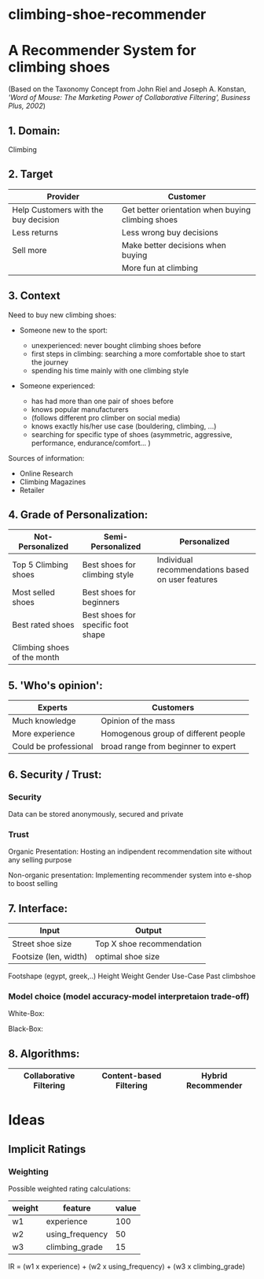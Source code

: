 # climbing-shoe-recommender

# A Recommender System for climbing shoes
(Based on the Taxonomy Concept from John Riel and Joseph A. Konstan, *'Word of Mouse: The Marketing Power of Collaborative Filtering', Business Plus, 2002*)


## 1. Domain:

Climbing

## 2. Target

Provider  | Customer
------------ | -------------
Help Customers with the buy decision | Get better orientation when buying climbing shoes
Less returns | Less wrong buy decisions
Sell more | Make better decisions when buying 
| |More fun at climbing

## 3. Context

Need to buy new climbing shoes:

* Someone new to the sport:
  * unexperienced: never bought climbing shoes before
  * first steps in climbing: searching a more comfortable shoe to start the journey
  * spending his time mainly with one climbing style

* Someone experienced:
  * has had more than one pair of shoes before
  * knows popular manufacturers 
  * (follows different pro climber on social media)
  * knows exactly his/her use case (bouldering, climbing, ...)
  * searching for specific type of shoes (asymmetric, aggressive, performance, endurance/comfort... ) 

Sources of information:
  * Online Research
  * Climbing Magazines
  * Retailer


## 4. Grade of Personalization:
Not-Personalized            | Semi-Personalized | Personalized
------------                | ------------- | ------------ | 
Top 5 Climbing shoes        | Best shoes for climbing style | Individual recommendations based on user features
Most selled shoes           | Best shoes for beginners
Best rated shoes            | Best shoes for specific foot shape
Climbing shoes of the month | | 


## 5. 'Who's opinion':

Experts  | Customers
------------ | -------------
Much knowledge | Opinion of the mass
More experience | Homogenous group of different people
Could be professional | broad range from beginner to expert


## 6. Security / Trust:
### Security
Data can be stored anonymously, secured and private

### Trust
Organic Presentation: Hosting an indipendent recommendation site without any selling purpose

Non-organic presentation: Implementing recommender system into e-shop to boost selling


## 7. Interface:

Input  | Output
------------ | -------------
Street shoe size | Top X shoe recommendation
Footsize (len, width) | optimal shoe size
Footshape (egypt, greek,..)
Height
Weight
Gender
Use-Case
Past climbshoe

### Model choice (model accuracy-model interpretaion trade-off)

White-Box: 

Black-Box:


## 8. Algorithms:

Collaborative Filtering  | Content-based Filtering | Hybrid Recommender
------------ | ------------- | -------------


# Ideas

## Implicit Ratings

### Weighting

Possible weighted rating calculations:

weight  | feature | value
------------ | ------------- | -------------
w1 | experience | 100
w2 | using_frequency | 50
w3 | climbing_grade | 15

IR = (w1 x experience) + (w2 x using_frequency) + (w3 x climbing_grade)


